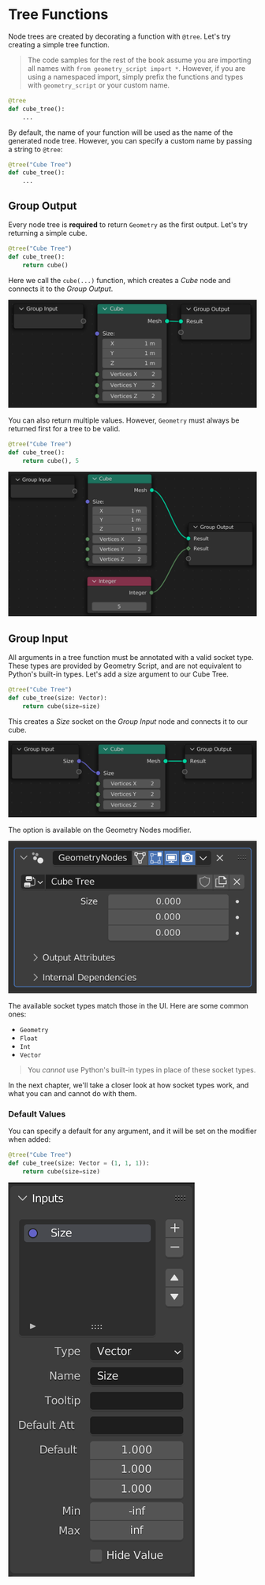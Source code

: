 # Tree Functions

Node trees are created by decorating a function with `@tree`. Let's try creating a simple tree function.

> The code samples for the rest of the book assume you are importing all names with `from geometry_script import *`. However, if you are using a namespaced import, simply prefix the functions and types with `geometry_script` or your custom name.

```python
@tree
def cube_tree():
    ...
```

By default, the name of your function will be used as the name of the generated node tree. However, you can specify a custom name by passing a string to `@tree`:

```python
@tree("Cube Tree")
def cube_tree():
    ...
```

## Group Output
Every node tree is **required** to return `Geometry` as the first output. Let's try returning a simple cube.

```python
@tree("Cube Tree")
def cube_tree():
    return cube()
```

Here we call the `cube(...)` function, which creates a *Cube* node and connects it to the *Group Output*.

![](./cube_tree.png)

You can also return multiple values. However, `Geometry` must always be returned first for a tree to be valid.

```python
@tree("Cube Tree")
def cube_tree():
    return cube(), 5
```

![](./cube_tree_int.png)

## Group Input
All arguments in a tree function must be annotated with a valid socket type. These types are provided by Geometry Script, and are not equivalent to Python's built-in types. Let's add a size argument to our Cube Tree.

```python
@tree("Cube Tree")
def cube_tree(size: Vector):
    return cube(size=size)
```

This creates a *Size* socket on the *Group Input* node and connects it to our cube.

![](./cube_tree_size.png)

The option is available on the Geometry Nodes modifier.

![](./cube_tree_modifier.png)

The available socket types match those in the UI. Here are some common ones:

* `Geometry`
* `Float`
* `Int`
* `Vector`

> You *cannot* use Python's built-in types in place of these socket types.

In the next chapter, we'll take a closer look at how socket types work, and what you can and cannot do with them.

### Default Values
You can specify a default for any argument, and it will be set on the modifier when added:

```python
@tree("Cube Tree")
def cube_tree(size: Vector = (1, 1, 1)):
    return cube(size=size)
```
![](./cube_tree_size_input.png)